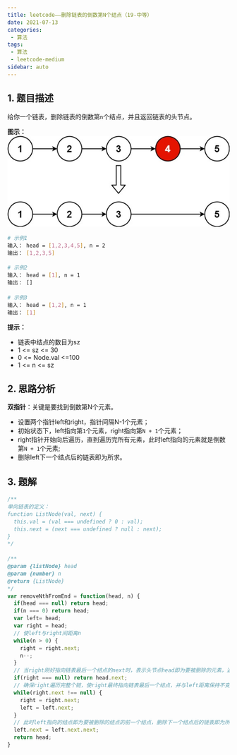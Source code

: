 ```yaml
---
title: leetcode——删除链表的倒数第N个结点（19-中等）
date: 2021-07-13
categories:
 - 算法
tags:
 - 算法
 - leetcode-medium
sidebar: auto
--- 
```


## 1. 题目描述
给你一个链表，删除链表的倒数第`n`个结点，并且返回链表的头节点。  

**图示：**  
![](../images/algorithm-002.jpeg)  

```bash
# 示例1
输入： head = [1,2,3,4,5], n = 2
输出： [1,2,3,5]

# 示例2
输入： head = [1], n = 1
输出： []

# 示例3
输入： head = [1,2], n = 1
输出： [1]
```

**提示：**  
- 链表中结点的数目为sz
- 1 <= sz <= 30
- 0 <= Node.val <=100
- 1 <= n <= sz

## 2. 思路分析
**双指针**：关键是要找到倒数第N个元素。  
- 设置两个指针left和right，指针间隔N-1个元素；
- 初始状态下，left指向第`1`个元素，right指向第`N + 1`个元素；
- right指针开始向后遍历，直到遍历完所有元素，此时left指向的元素就是倒数第`N + 1`个元素;
- 删除left下一个结点后的链表即为所求。

## 3. 题解
```js
/**
单向链表的定义：
function ListNode(val, next) {
  this.val = (val === undefined ? 0 : val);
  this.next = (next === undefined ? null : next);
}
*/

/**
@param {listNode} head
@param {number} n
@return {ListNode}
*/
var removeNthFromEnd = function(head, n) {
  if(head === null) return head;
  if(n === 0) return head;
  var left= head;
  var right = head;
  // 使left与right间距离n
  while(n > 0) {
    right = right.next;
    n--;
  }
  // 当right刚好指向链表最后一个结点的next时，表示头节点head即为要被删除的元素，返回head以后的结点即为所求
  if(right === null) return head.next;
  // 确保right遍历完整个链，使right最终指向链表最后一个结点，并与left距离保持不变
  while(right.next !== null) {
    right = right.next;
    left = left.next;
  }
  // 此时left指向的结点即为要被删除的结点的前一个结点，删除下一个结点后的链表即为所求
  left.next = left.next.next;
  return head;
}
```